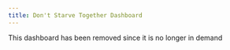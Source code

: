 ```yaml
---
title: Don't Starve Together Dashboard
---
```


This dashboard has been removed since it is no longer in demand